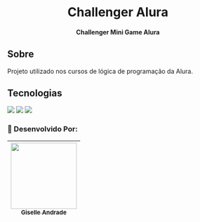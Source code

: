 <h1 align="center">Challenger Alura</h1>
<h4 align="center">Challenger Mini Game Alura</h4>

<h2>Sobre</h2>
<p>Projeto utilizado nos cursos de lógica de programação da Alura.</p>

## Tecnologias
<div>
  <img src="https://img.shields.io/badge/HTML-239120?style=for-the-badge&logo=html5&logoColor=white">
  <img src="https://img.shields.io/badge/CSS-239120?&style=for-the-badge&logo=css3&logoColor=white">
  <img src="https://img.shields.io/badge/JavaScript-F7DF1E?style=for-the-badge&logo=javascript&logoColor=black">
</div>

### 🌺 Desenvolvido Por:

| [<img loading="lazy" src="https://avatars.githubusercontent.com/u/187031179" width=150><br><sub>Giselle Andrade</sub>](https://github.com/giselleandrade1) |
| :---: |